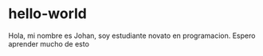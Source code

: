 # hello-world 

Hola, mi nombre es Johan, soy estudiante novato en programacion.
Espero aprender mucho de esto
